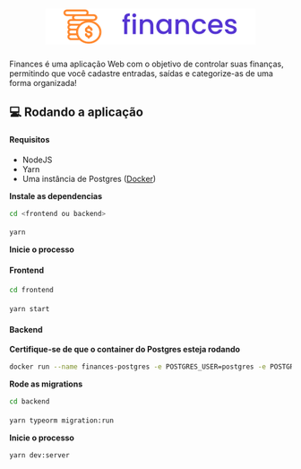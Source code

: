 # <h1 align="center">![Finances](.github/logo.svg)</h1>

Finances é uma aplicação Web com o objetivo de controlar suas finanças, permitindo que você cadastre entradas, saídas e categorize-as de uma forma organizada!

## 💻 Rodando a aplicação

#### Requisitos

- NodeJS
- Yarn
- Uma instância de Postgres ([Docker](https://hub.docker.com/_/postgres))

**Instale as dependencias**

```sh
cd <frontend ou backend>

yarn
```

**Inicie o processo**

#### Frontend

```sh
cd frontend

yarn start
```

#### Backend

**Certifique-se de que o container do Postgres esteja rodando**

```sh
docker run --name finances-postgres -e POSTGRES_USER=postgres -e POSTGRES_PASSWORD=p0stgr3s -e POSTGRES_DB=finances -p 5432:5432 -d postgres
```

**Rode as migrations**

```sh
cd backend

yarn typeorm migration:run
```

**Inicie o processo**

```sh
yarn dev:server
```
